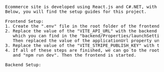 <pre>
Ecommerce site is developed using React.js and C#.NET, with Stripe integrated as the payment gateway. 
Below, you will find the setup guides for this project.

Frontend Setup:
1. Create the ".env" file in the root folder of the frontend. Then copy the values in the ".env.example".
2. Replace the value of the "VITE_API_URL" with the backend url, 
   which you can find in the "backend/Properties/launchSettings.json" file.
   Then replaced the value of the applicationUrl property under the "http" of "profiles" property.
3. Replace the value of the "VITE_STRIPE_PUBLISH_KEY" with the Publish Key of your Stripe account. 
4. If all of these steps are finished, we can go to the root folder of the frontend, then run "npm install",
   and "npm run dev". Then the frontend is started.

Backend Setup:

</pre>
